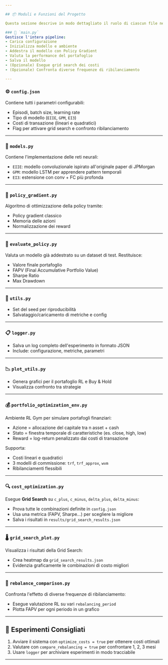 ```yaml
---

## 📦 Moduli e Funzioni del Progetto

Questa sezione descrive in modo dettagliato il ruolo di ciascun file nel progetto.

### 🔁 `main.py`
Gestisce l'intera pipeline:
- Carica configurazione
- Inizializza modello e ambiente
- Addestra il modello con Policy Gradient
- Valuta la performance del portafoglio
- Salva il modello
- (Opzionale) Esegue grid search dei costi
- (Opzionale) Confronta diverse frequenze di ribilanciamento

---
```


### ⚙️ `config.json`
Contiene tutti i parametri configurabili:
- Episodi, batch size, learning rate
- Tipo di modello (`EIIE`, `GPM`, `EI3`)
- Costi di transazione (lineari e quadratici)
- Flag per attivare grid search e confronto ribilanciamento

---

### 🧠 `models.py`
Contiene l'implementazione delle reti neurali:
- `EIIE`: modello convoluzionale ispirato all'originale paper di JPMorgan
- `GPM`: modello LSTM per apprendere pattern temporali
- `EI3`: estensione con conv + FC più profonda

---

### 🧮 `policy_gradient.py`
Algoritmo di ottimizzazione della policy tramite:
- Policy gradient classico
- Memoria delle azioni
- Normalizzazione dei reward

---

### 🧾 `evaluate_policy.py`
Valuta un modello già addestrato su un dataset di test.
Restituisce:
- Valore finale portafoglio
- FAPV (Final Accumulative Portfolio Value)
- Sharpe Ratio
- Max Drawdown

---

### 🧰 `utils.py`
- Set del seed per riproducibilità
- Salvataggio/caricamento di metriche e config

---

### 📋 `logger.py`
- Salva un log completo dell'esperimento in formato JSON
- Include: configurazione, metriche, parametri

---

### 📉 `plot_utils.py`
- Genera grafici per il portafoglio RL e Buy & Hold
- Visualizza confronto tra strategie

---

### 💰 `portfolio_optimization_env.py`
Ambiente RL Gym per simulare portafogli finanziari:
- Azione = allocazione del capitale tra n asset + cash
- Stato = finestra temporale di caratteristiche (es. close, high, low)
- Reward = log-return penalizzato dai costi di transazione

Supporta:
- Costi lineari e quadratici
- 3 modelli di commissione: `trf`, `trf_approx`, `wvm`
- Ribilanciamenti flessibili

---

### 🔍 `cost_optimization.py`
Esegue **Grid Search** su `c_plus`, `c_minus`, `delta_plus`, `delta_minus`:
- Prova tutte le combinazioni definite in `config.json`
- Usa una metrica (FAPV, Sharpe…) per scegliere la migliore
- Salva i risultati in `results/grid_search_results.json`

---

### 🌡 `grid_search_plot.py`
Visualizza i risultati della Grid Search:
- Crea heatmap da `grid_search_results.json`
- Evidenzia graficamente le combinazioni di costo migliori

---

### 🔄 `rebalance_comparison.py`
Confronta l'effetto di diverse frequenze di ribilanciamento:
- Esegue valutazione RL su vari `rebalancing_period`
- Plotta FAPV per ogni periodo in un grafico

---

## 🧪 Esperimenti Consigliati

1. Avviare il sistema con `optimize_costs = true` per ottenere costi ottimali
2. Valutare con `compare_rebalancing = true` per confrontare 1, 2, 3 mesi
3. Usare `logger` per archiviare esperimenti in modo tracciabile

---
